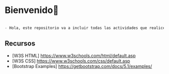 # Bienvenido👋

```python

- Hola, este repositorio va a incluir todas las actividades que realice en el curso y durante el mismo. :)

```
## Recursos 
- [W3S HTML] https://www.w3schools.com/html/default.asp
- [W3S CSS] https://www.w3schools.com/css/default.asp
- [Bootstrap Examples] https://getbootstrap.com/docs/5.1/examples/
